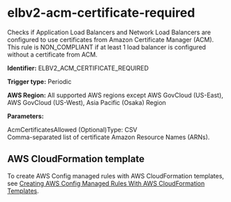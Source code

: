 # elbv2\-acm\-certificate\-required<a name="elbv2-acm-certificate-required"></a>

Checks if Application Load Balancers and Network Load Balancers are configured to use certificates from Amazon Certificate Manager \(ACM\)\. This rule is NON\_COMPLIANT if at least 1 load balancer is configured without a certificate from ACM\. 

**Identifier:** ELBV2\_ACM\_CERTIFICATE\_REQUIRED

**Trigger type:** Periodic

**AWS Region:** All supported AWS regions except AWS GovCloud \(US\-East\), AWS GovCloud \(US\-West\), Asia Pacific \(Osaka\) Region

**Parameters:**

AcmCertificatesAllowed \(Optional\)Type: CSV  
Comma\-separated list of certificate Amazon Resource Names \(ARNs\)\.

## AWS CloudFormation template<a name="w29aac11c33c17b7d173c15"></a>

To create AWS Config managed rules with AWS CloudFormation templates, see [Creating AWS Config Managed Rules With AWS CloudFormation Templates](aws-config-managed-rules-cloudformation-templates.md)\.